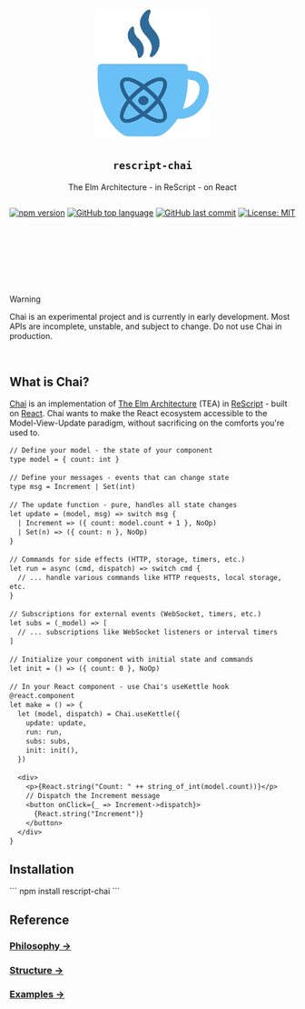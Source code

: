 <div style="text-align: center; margin-bottom: 2rem;" align="center">
  <img src="./logo.png" alt="Chai Logo" style="width: 200px; height: auto;" />
</div>

<h2 style="text-align: center;" align="center"><code>rescript-chai</code></h2>
<p style="text-align: center;" align="center">The Elm Architecture - in ReScript - on React</p>

<div style="display: flex; gap: 0.5rem; margin-bottom: 1rem; justify-content: center; margin-bottom: 4em;" align="center">

  [![npm version](https://img.shields.io/npm/v/rescript-chai)](https://www.npmjs.com/package/rescript-chai)
  [![GitHub top language](https://img.shields.io/github/languages/top/elias-michaias/rescript-chai)](https://github.com/elias-michaias/rescript-chai)
  [![GitHub last commit](https://img.shields.io/github/last-commit/elias-michaias/rescript-chai)](https://github.com/elias-michaias/rescript-chai)
  [![License: MIT](https://img.shields.io/badge/License-MIT-yellow.svg)](https://opensource.org/licenses/MIT)
</div>

<br/><br/><br/>

>[!WARNING]
>Chai is an experimental project and is currently in early development. Most APIs are incomplete, unstable, and subject to change. Do not use Chai in production.

<br/>

<h2>What is Chai?</h2>
<a href="https://github.com/elias-michaias/rescript-chai">Chai</a> is an implementation of <a href="https://guide.elm-lang.org/architecture/">The Elm Architecture</a> (TEA) in <a href="https://rescript-lang.org/">ReScript</a> - built on <a href="https://react.dev/">React</a>. Chai wants to make the React ecosystem accessible to the Model-View-Update paradigm, without sacrificing on the comforts you're used to.

```rescript
// Define your model - the state of your component
type model = { count: int }

// Define your messages - events that can change state
type msg = Increment | Set(int)

// The update function - pure, handles all state changes
let update = (model, msg) => switch msg {
  | Increment => ({ count: model.count + 1 }, NoOp)
  | Set(n) => ({ count: n }, NoOp)
}

// Commands for side effects (HTTP, storage, timers, etc.)
let run = async (cmd, dispatch) => switch cmd {
  // ... handle various commands like HTTP requests, local storage, etc.
}

// Subscriptions for external events (WebSocket, timers, etc.)
let subs = (_model) => [
  // ... subscriptions like WebSocket listeners or interval timers
]

// Initialize your component with initial state and commands
let init = () => ({ count: 0 }, NoOp)

// In your React component - use Chai's useKettle hook
@react.component
let make = () => {
  let (model, dispatch) = Chai.useKettle({
    update: update,
    run: run,
    subs: subs,
    init: init(),
  })

  <div>
    <p>{React.string("Count: " ++ string_of_int(model.count))}</p>
    // Dispatch the Increment message
    <button onClick={_ => Increment->dispatch}>
      {React.string("Increment")}
    </button>
  </div>
}
```

<h2>Installation</h2>
```
npm install rescript-chai
```

<h2>Reference</h2>

<h3>
<a href="https://github.com/elias-michaias/rescript-chai/blob/main/reference/philosophy.md">
    Philosophy →
</a>
</h3>

<h3>
<a href="https://github.com/elias-michaias/rescript-chai/blob/main/reference/structure.md">
    Structure →
</a>
</h3>

<h3>
<a href="https://github.com/elias-michaias/rescript-chai/tree/main/examples/counter">
    Examples →
</a>
</h3>